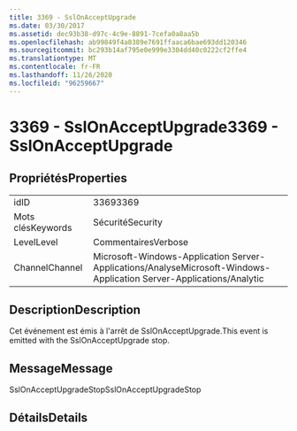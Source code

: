 ```yaml
---
title: 3369 - SslOnAcceptUpgrade
ms.date: 03/30/2017
ms.assetid: dec93b38-d97c-4c9e-8891-7cefa0a8aa5b
ms.openlocfilehash: ab99849f4a8389e7691ffaaca6bae693dd120346
ms.sourcegitcommit: bc293b14af795e0e999e3304dd40c0222cf2ffe4
ms.translationtype: MT
ms.contentlocale: fr-FR
ms.lasthandoff: 11/26/2020
ms.locfileid: "96259667"
---
```

# <a name="3369---sslonacceptupgrade"></a><span data-ttu-id="6342e-102">3369 - SslOnAcceptUpgrade</span><span class="sxs-lookup"><span data-stu-id="6342e-102">3369 - SslOnAcceptUpgrade</span></span>

## <a name="properties"></a><span data-ttu-id="6342e-103">Propriétés</span><span class="sxs-lookup"><span data-stu-id="6342e-103">Properties</span></span>  
  
|||  
|-|-|  
|<span data-ttu-id="6342e-104">id</span><span class="sxs-lookup"><span data-stu-id="6342e-104">ID</span></span>|<span data-ttu-id="6342e-105">3369</span><span class="sxs-lookup"><span data-stu-id="6342e-105">3369</span></span>|  
|<span data-ttu-id="6342e-106">Mots clés</span><span class="sxs-lookup"><span data-stu-id="6342e-106">Keywords</span></span>|<span data-ttu-id="6342e-107">Sécurité</span><span class="sxs-lookup"><span data-stu-id="6342e-107">Security</span></span>|  
|<span data-ttu-id="6342e-108">Level</span><span class="sxs-lookup"><span data-stu-id="6342e-108">Level</span></span>|<span data-ttu-id="6342e-109">Commentaires</span><span class="sxs-lookup"><span data-stu-id="6342e-109">Verbose</span></span>|  
|<span data-ttu-id="6342e-110">Channel</span><span class="sxs-lookup"><span data-stu-id="6342e-110">Channel</span></span>|<span data-ttu-id="6342e-111">Microsoft-Windows-Application Server-Applications/Analyse</span><span class="sxs-lookup"><span data-stu-id="6342e-111">Microsoft-Windows-Application Server-Applications/Analytic</span></span>|  
  
## <a name="description"></a><span data-ttu-id="6342e-112">Description</span><span class="sxs-lookup"><span data-stu-id="6342e-112">Description</span></span>  

 <span data-ttu-id="6342e-113">Cet événement est émis à l'arrêt de SslOnAcceptUpgrade.</span><span class="sxs-lookup"><span data-stu-id="6342e-113">This event is emitted with the SslOnAcceptUpgrade stop.</span></span>  
  
## <a name="message"></a><span data-ttu-id="6342e-114">Message</span><span class="sxs-lookup"><span data-stu-id="6342e-114">Message</span></span>  

 <span data-ttu-id="6342e-115">SslOnAcceptUpgradeStop</span><span class="sxs-lookup"><span data-stu-id="6342e-115">SslOnAcceptUpgradeStop</span></span>  
  
## <a name="details"></a><span data-ttu-id="6342e-116">Détails</span><span class="sxs-lookup"><span data-stu-id="6342e-116">Details</span></span>
